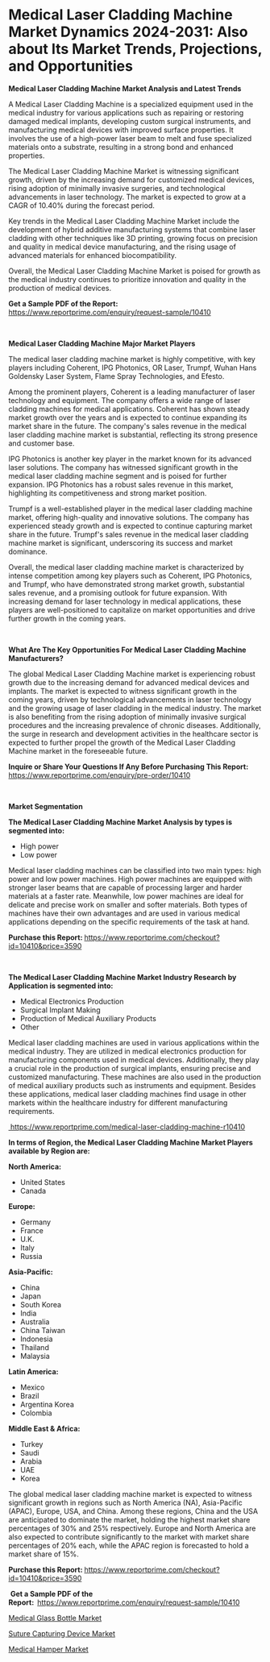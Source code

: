<p><h1>Medical Laser Cladding Machine Market Dynamics 2024-2031: Also about Its Market Trends, Projections, and Opportunities</h1></p><p><strong>Medical Laser Cladding Machine Market Analysis and Latest Trends</strong></p>
<p><p>A Medical Laser Cladding Machine is a specialized equipment used in the medical industry for various applications such as repairing or restoring damaged medical implants, developing custom surgical instruments, and manufacturing medical devices with improved surface properties. It involves the use of a high-power laser beam to melt and fuse specialized materials onto a substrate, resulting in a strong bond and enhanced properties.</p><p>The Medical Laser Cladding Machine Market is witnessing significant growth, driven by the increasing demand for customized medical devices, rising adoption of minimally invasive surgeries, and technological advancements in laser technology. The market is expected to grow at a CAGR of 10.40% during the forecast period.</p><p>Key trends in the Medical Laser Cladding Machine Market include the development of hybrid additive manufacturing systems that combine laser cladding with other techniques like 3D printing, growing focus on precision and quality in medical device manufacturing, and the rising usage of advanced materials for enhanced biocompatibility.</p><p>Overall, the Medical Laser Cladding Machine Market is poised for growth as the medical industry continues to prioritize innovation and quality in the production of medical devices.</p></p>
<p><strong>Get a Sample PDF of the Report:&nbsp;</strong> <a href="https://www.reportprime.com/enquiry/request-sample/10410">https://www.reportprime.com/enquiry/request-sample/10410</a></p>
<p>&nbsp;</p>
<p><strong>Medical Laser Cladding Machine Major Market Players</strong></p>
<p><p>The medical laser cladding machine market is highly competitive, with key players including Coherent, IPG Photonics, OR Laser, Trumpf, Wuhan Hans Goldensky Laser System, Flame Spray Technologies, and Efesto.</p><p>Among the prominent players, Coherent is a leading manufacturer of laser technology and equipment. The company offers a wide range of laser cladding machines for medical applications. Coherent has shown steady market growth over the years and is expected to continue expanding its market share in the future. The company's sales revenue in the medical laser cladding machine market is substantial, reflecting its strong presence and customer base.</p><p>IPG Photonics is another key player in the market known for its advanced laser solutions. The company has witnessed significant growth in the medical laser cladding machine segment and is poised for further expansion. IPG Photonics has a robust sales revenue in this market, highlighting its competitiveness and strong market position.</p><p>Trumpf is a well-established player in the medical laser cladding machine market, offering high-quality and innovative solutions. The company has experienced steady growth and is expected to continue capturing market share in the future. Trumpf's sales revenue in the medical laser cladding machine market is significant, underscoring its success and market dominance.</p><p>Overall, the medical laser cladding machine market is characterized by intense competition among key players such as Coherent, IPG Photonics, and Trumpf, who have demonstrated strong market growth, substantial sales revenue, and a promising outlook for future expansion. With increasing demand for laser technology in medical applications, these players are well-positioned to capitalize on market opportunities and drive further growth in the coming years.</p></p>
<p>&nbsp;</p>
<p><strong>What Are The Key Opportunities For Medical Laser Cladding Machine Manufacturers?</strong></p>
<p><p>The global Medical Laser Cladding Machine market is experiencing robust growth due to the increasing demand for advanced medical devices and implants. The market is expected to witness significant growth in the coming years, driven by technological advancements in laser technology and the growing usage of laser cladding in the medical industry. The market is also benefiting from the rising adoption of minimally invasive surgical procedures and the increasing prevalence of chronic diseases. Additionally, the surge in research and development activities in the healthcare sector is expected to further propel the growth of the Medical Laser Cladding Machine market in the foreseeable future.</p></p>
<p><strong>Inquire or Share Your Questions If Any Before Purchasing This Report:</strong> <a href="https://www.reportprime.com/enquiry/pre-order/10410">https://www.reportprime.com/enquiry/pre-order/10410</a></p>
<p>&nbsp;</p>
<p><strong>Market Segmentation</strong></p>
<p><strong>The Medical Laser Cladding Machine Market Analysis by types is segmented into:</strong></p>
<p><ul><li>High power</li><li>Low power</li></ul></p>
<p><p>Medical laser cladding machines can be classified into two main types: high power and low power machines. High power machines are equipped with stronger laser beams that are capable of processing larger and harder materials at a faster rate. Meanwhile, low power machines are ideal for delicate and precise work on smaller and softer materials. Both types of machines have their own advantages and are used in various medical applications depending on the specific requirements of the task at hand.</p></p>
<p><strong>Purchase this Report:&nbsp;</strong><a href="https://www.reportprime.com/checkout?id=10410&price=3590">https://www.reportprime.com/checkout?id=10410&price=3590</a></p>
<p>&nbsp;</p>
<p><strong>The Medical Laser Cladding Machine Market Industry Research by Application is segmented into:</strong></p>
<p><ul><li>Medical Electronics Production</li><li>Surgical Implant Making</li><li>Production of Medical Auxiliary Products</li><li>Other</li></ul></p>
<p><p>Medical laser cladding machines are used in various applications within the medical industry. They are utilized in medical electronics production for manufacturing components used in medical devices. Additionally, they play a crucial role in the production of surgical implants, ensuring precise and customized manufacturing. These machines are also used in the production of medical auxiliary products such as instruments and equipment. Besides these applications, medical laser cladding machines find usage in other markets within the healthcare industry for different manufacturing requirements.</p></p>
<p><a href="https://www.reportprime.com/medical-laser-cladding-machine-r10410">&nbsp;https://www.reportprime.com/medical-laser-cladding-machine-r10410</a></p>
<p><strong>In terms of Region, the Medical Laser Cladding Machine Market Players available by Region are:</strong></p>
<p>
    <p> <strong> North America: </strong>
        <ul>
            <li>United States</li>
            <li>Canada</li>
        </ul>
        </p> 
    <p> <strong> Europe: </strong>
        <ul>
            <li>Germany</li>
            <li>France</li>
            <li>U.K.</li>
            <li>Italy</li>
            <li>Russia</li>
        </ul>
        </p> 
    <p> <strong> Asia-Pacific: </strong>
        <ul>
            <li>China</li>
            <li>Japan</li>
            <li>South Korea</li>
            <li>India</li>
            <li>Australia</li>
            <li>China Taiwan</li>
            <li>Indonesia</li>
            <li>Thailand</li>
            <li>Malaysia</li>
        </ul>
        </p> 
    <p> <strong> Latin America: </strong>
        <ul>
            <li>Mexico</li>
            <li>Brazil</li>
            <li>Argentina Korea</li>
            <li>Colombia</li>
        </ul>
        </p> 
    <p> <strong> Middle East & Africa: </strong>
        <ul>
            <li>Turkey</li>
            <li>Saudi</li>
            <li>Arabia</li>
            <li>UAE</li>
            <li>Korea</li>
        </ul>
    </p>
    </p>
<p><p>The global medical laser cladding machine market is expected to witness significant growth in regions such as North America (NA), Asia-Pacific (APAC), Europe, USA, and China. Among these regions, China and the USA are anticipated to dominate the market, holding the highest market share percentages of 30% and 25% respectively. Europe and North America are also expected to contribute significantly to the market with market share percentages of 20% each, while the APAC region is forecasted to hold a market share of 15%.</p></p>
<p><strong>Purchase this Report: </strong><a href="https://www.reportprime.com/checkout?id=10410&price=3590">https://www.reportprime.com/checkout?id=10410&price=3590</a></p>
<p>&nbsp;<strong>Get a Sample PDF of the Report:&nbsp;&nbsp;</strong><a href="https://www.reportprime.com/enquiry/request-sample/10410">https://www.reportprime.com/enquiry/request-sample/10410</a></p>
<p><strong></strong></p>
<p><p><a href="https://www.linkedin.com/pulse/medical-glass-bottle-market-trends-analysis-forecasted-period-wdywe?trackingId=YrlCfPnh7NAPTt%2Fn%2BZrjQw%3D%3D">Medical Glass Bottle Market</a></p><p><a href="https://www.linkedin.com/pulse/suture-capturing-device-market-comprehensive-assessment-type-pbnwe?trackingId=mP81QG2TZu9Rndpn4dR6kA%3D%3D">Suture Capturing Device Market</a></p><p><a href="https://www.linkedin.com/pulse/medical-hamper-market-size-trends-complete-industry-overview-z474e?trackingId=PE8%2Bkk80xFC14XqmK9F4rQ%3D%3D">Medical Hamper Market</a></p></p>